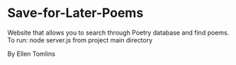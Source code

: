 # Save-for-Later-Poems
Website that allows you to search through Poetry database and find poems. 
To run: node server.js from project main directory

By Ellen Tomlins

